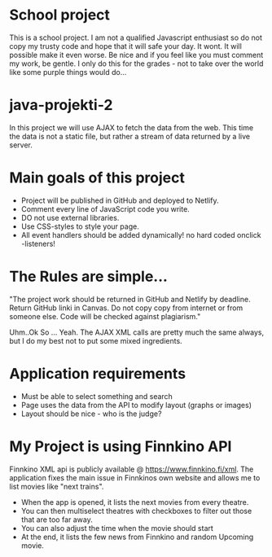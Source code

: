 # School project
This is a school project. I am not a qualified Javascript enthusiast so do not copy my trusty code and hope that it will safe your day. It wont. It will possible make it even worse. Be nice and if you feel like you must comment my work, be gentle. I only do this for the grades - not to take over the world like some purple things would do...

# java-projekti-2
In this project we will use AJAX to fetch the data from the web. This time the data is not a static file, but rather a stream of data returned by a live server.

# Main goals of this project
- Project will be published in GitHub and deployed to Netlify.
- Comment every line of JavaScript code you write.
- DO not use external libraries.
- Use CSS-styles to style your page.
- All event handlers should be added dynamically! no hard coded onclick -listeners!

# The Rules are simple...
"The project work should be returned in GitHub and Netlify by deadline. Return GitHub linki in Canvas. 
Do not copy copy from internet or from someone else. Code will be checked against plagiarism."

Uhm..Ok So ... Yeah. The AJAX XML calls are pretty much the same always, but I do my best not to put some mixed ingredients.

# Application requirements
- Must be able to select something and search
- Page uses the data from the API to modify layout (graphs or images)
- Layout should be nice - who is the judge?

# My Project is using Finnkino API
Finnkino XML api is publicly available @ https://www.finnkino.fi/xml. The application fixes the main issue in Finnkinos own website and allows me to list movies like "next trains". 
- When the app is opened, it lists the next movies from every theatre.
- You can then multiselect theatres with checkboxes to filter out those that are too far away.
- You can also adjust the time when the movie should start
- At the end, it lists the few news from Finnkino and random Upcoming movie.



